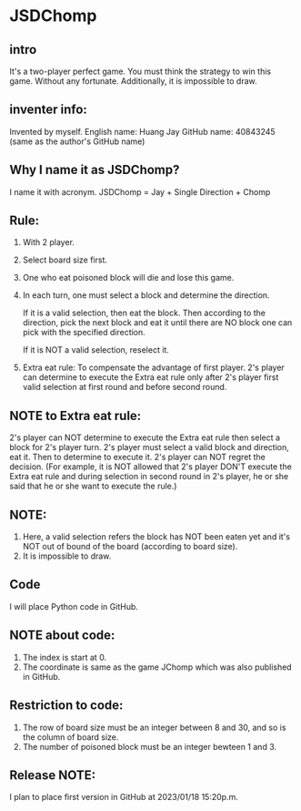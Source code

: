 # JSDChomp
## intro
It's a two-player perfect game.
You must think the strategy to win this game. Without any fortunate.
Additionally, it is impossible to draw.

## inventer info:
Invented by myself.
English name: Huang Jay
GitHub name: 40843245 (same as the author's GitHub name)

## Why I name it as JSDChomp?
I name it with acronym.
JSDChomp = Jay + Single Direction + Chomp

## Rule:
1. With 2 player.
2. Select board size first.
3. One who eat poisoned block will die and lose this game.
4. In each turn, one must select a block and determine the direction.  
    
   If it is a valid selection, then eat the block. 
   Then according to the direction, pick the next block and eat it until there are NO block one can pick with the specified direction.
   
   If it is NOT a valid selection, reselect it.
5. Extra eat rule:
   To compensate the advantage of first player. 
   2's player can determine to execute the Extra eat rule only after 2's player first valid selection at first round and before second round.

## NOTE to Extra eat rule:

2's player can NOT determine to execute the Extra eat rule then select a block for 2's player turn.
2's player must select a valid block and direction, eat it. Then to determine to execute it.
2's player can NOT regret the decision. 
(For example, it is NOT allowed that 2's player DON'T execute the Extra eat rule and during selection in second round in 2's player, he or she said that he or she want to execute the rule.)

## NOTE:
1. Here, a valid selection refers the block has NOT been eaten yet and it's NOT out of bound of the board (according to board size).
2. It is impossible to draw.

## Code
I will place Python code in GitHub.

## NOTE about code:
1. The index is start at 0.
2. The coordinate is same as the game JChomp which was also published in GitHub.

## Restriction to code:
1. The row of board size must be an integer between 8 and 30, and so is the column of board size.
2. The number of poisoned block must be an integer bewteen 1 and 3.

## Release NOTE:
I plan to place first version in GitHub at 2023/01/18 15:20p.m.
